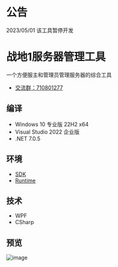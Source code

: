 # 公告

2023/05/01 该工具暂停开发

# 战地1服务器管理工具

一个方便服主和管理员管理服务器的综合工具

* [交流群：710801277](https://jq.qq.com/?_wv=1027&amp;k=ajEymecs)  

## 编译

* Windows 10 专业版 22H2 x64
* Visual Studio 2022 企业版
* .NET 7.0.5

## 环境

* [SDK](https://dotnet.microsoft.com/zh-cn/download/dotnet/thank-you/sdk-7.0.203-windows-x64-installer)
* [Runtime](https://dotnet.microsoft.com/zh-cn/download/dotnet/thank-you/runtime-7.0.5-windows-x64-installer)

## 技术

* WPF
* CSharp

## 预览

![image](https://user-images.githubusercontent.com/28080853/233769652-692af0dc-e43e-4e6f-b04e-8fb3bb576624.png)
